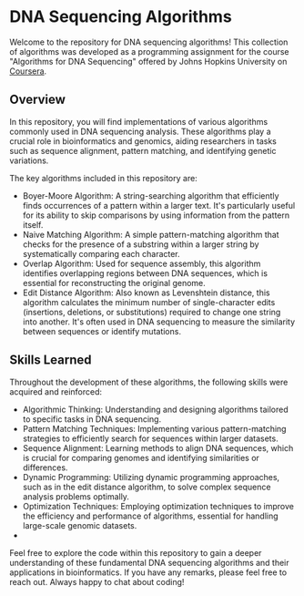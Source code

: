 # DNA Sequencing Algorithms
Welcome to the repository for DNA sequencing algorithms! This collection of algorithms was developed as a programming assignment for the course "Algorithms for DNA Sequencing" offered by Johns Hopkins University on [Coursera](https://www.coursera.org/learn/dna-sequencing).

## Overview
In this repository, you will find implementations of various algorithms commonly used in DNA sequencing analysis. These algorithms play a crucial role in bioinformatics and genomics, aiding researchers in tasks such as sequence alignment, pattern matching, and identifying genetic variations.

The key algorithms included in this repository are:
- Boyer-Moore Algorithm: A string-searching algorithm that efficiently finds occurrences of a pattern within a larger text. It's particularly useful for its ability to skip comparisons by using information from the pattern itself.
- Naive Matching Algorithm: A simple pattern-matching algorithm that checks for the presence of a substring within a larger string by systematically comparing each character.
- Overlap Algorithm: Used for sequence assembly, this algorithm identifies overlapping regions between DNA sequences, which is essential for reconstructing the original genome.
- Edit Distance Algorithm: Also known as Levenshtein distance, this algorithm calculates the minimum number of single-character edits (insertions, deletions, or substitutions) required to change one string into another. It's often used in DNA sequencing to measure the similarity between sequences or identify mutations.

## Skills Learned
Throughout the development of these algorithms, the following skills were acquired and reinforced:
- Algorithmic Thinking: Understanding and designing algorithms tailored to specific tasks in DNA sequencing.
- Pattern Matching Techniques: Implementing various pattern-matching strategies to efficiently search for sequences within larger datasets.
- Sequence Alignment: Learning methods to align DNA sequences, which is crucial for comparing genomes and identifying similarities or differences.
- Dynamic Programming: Utilizing dynamic programming approaches, such as in the edit distance algorithm, to solve complex sequence analysis problems optimally.
- Optimization Techniques: Employing optimization techniques to improve the efficiency and performance of algorithms, essential for handling large-scale genomic datasets.
- 
Feel free to explore the code within this repository to gain a deeper understanding of these fundamental DNA sequencing algorithms and their applications in bioinformatics. If you have any remarks, please feel free to reach out. Always happy to chat about coding!
